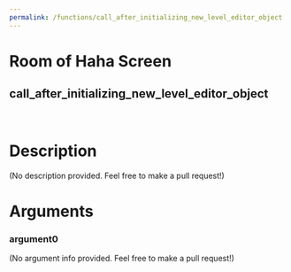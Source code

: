 ```yaml
---
permalink: /functions/call_after_initializing_new_level_editor_object
---
```

# Room of Haha Screen  
## call_after_initializing_new_level_editor_object  
&nbsp;  
# Description  
(No description provided. Feel free to make a pull request!) 
&nbsp;  
# Arguments
### argument0
(No argument info provided. Feel free to make a pull request!)
&nbsp;  


